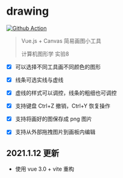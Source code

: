 # drawing

[![Github Action](https://github.com/w-xuefeng/drawing/workflows/Deploy/badge.svg?branch=dev)](https://w-xuefeng.github.io/drawing)

> Vue.js + Canvas 简易画图小工具
>
> 计算机图形学 实验8

- [x] 可以选择不同工具画不同颜色的图形

- [x] 线条可选实线与虚线

- [x] 虚线的样式可以调控，线条的粗细也可调控

- [x] 支持键盘 Ctrl+Z 撤销，Ctrl+Y 恢复操作

- [x] 支持将画好的图保存成 png 图片

- [x] 支持从外部拖拽图片到画板内编辑
 

## 2021.1.12 更新

- 使用 vue 3.0 + vite 重构